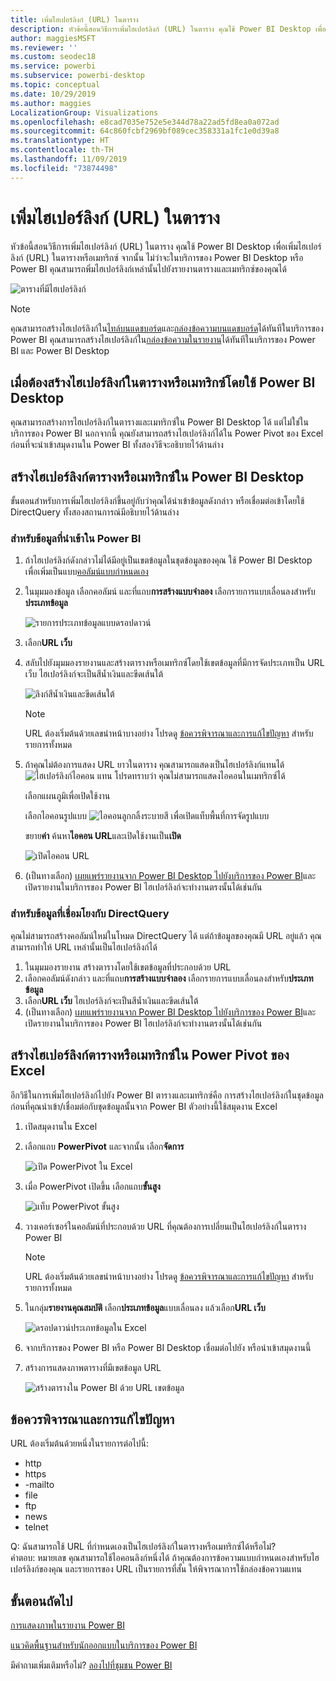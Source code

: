 ```yaml
---
title: เพิ่มไฮเปอร์ลิงก์ (URL) ในตาราง
description: หัวข้อนี้สอนวิธีการเพิ่มไฮเปอร์ลิงก์ (URL) ในตาราง คุณใช้ Power BI Desktop เพื่อเพิ่มไฮเปอร์ลิงก์ (URL) ในตารางหรือเมทริกซ์ จากนั้น ไม่ว่าจะในบริการของ Power BI Desktop หรือ Power BI คุณสามารถพิ่มไฮเปอร์ลิงก์เหล่านั้นไปยังรายงานตารางและเมทริกซ์ของคุณได้
author: maggiesMSFT
ms.reviewer: ''
ms.custom: seodec18
ms.service: powerbi
ms.subservice: powerbi-desktop
ms.topic: conceptual
ms.date: 10/29/2019
ms.author: maggies
LocalizationGroup: Visualizations
ms.openlocfilehash: e8cad7035e752e5e344d78a22ad5fd8ea0a072ad
ms.sourcegitcommit: 64c860fcbf2969bf089cec358331a1fc1e0d39a8
ms.translationtype: HT
ms.contentlocale: th-TH
ms.lasthandoff: 11/09/2019
ms.locfileid: "73874498"
---
```

# <a name="add-hyperlinks-urls-to-a-table"></a>เพิ่มไฮเปอร์ลิงก์ (URL) ในตาราง
หัวข้อนี้สอนวิธีการเพิ่มไฮเปอร์ลิงก์ (URL) ในตาราง คุณใช้ Power BI Desktop เพื่อเพิ่มไฮเปอร์ลิงก์ (URL) ในตารางหรือเมทริกซ์ จากนั้น ไม่ว่าจะในบริการของ Power BI Desktop หรือ Power BI คุณสามารถพิ่มไฮเปอร์ลิงก์เหล่านั้นไปยังรายงานตารางและเมทริกซ์ของคุณได้ 

![ตารางที่มีไฮเปอร์ลิงก์](media/power-bi-hyperlinks-in-tables/hyperlinkedtable.png)

> [!NOTE]
> คุณสามารถสร้างไฮเปอร์ลิงก์ใน[ไทล์บนแดชบอร์ด](service-dashboard-edit-tile.md)และ[กล่องข้อความบนแดชบอร์ด](service-dashboard-add-widget.md)ได้ทันทีในบริการของ Power BI คุณสามารถสร้างไฮเปอร์ลิงก์ใน[กล่องข้อความในรายงาน](service-add-hyperlink-to-text-box.md)ได้ทันทีในบริการของ Power BI และ Power BI Desktop
> 

## <a name="to-create-a-hyperlink-in-a-table-or-matrix-using-power-bi-desktop"></a>เมื่อต้องสร้างไฮเปอร์ลิงก์ในตารางหรือเมทริกซ์โดยใช้ Power BI Desktop
คุณสามารถสร้างการไฮเปอร์ลิงก์ในตารางและเมทริกซ์ใน Power BI Desktop ได้ แต่ไม่ใช่ในบริการของ Power BI นอกจากนี้ คุณยังสามารถสร้างไฮเปอร์ลิงก์ได้ใน Power Pivot ของ Excel ก่อนที่จะนำเข้าสมุดงานใน Power BI ทั้งสองวิธีจะอธิบายไว้ด้านล่าง

## <a name="create-a-table-or-matrix-hyperlink-in-power-bi-desktop"></a>สร้างไฮเปอร์ลิงก์ตารางหรือเมทริกซ์ใน Power BI Desktop
ขั้นตอนสำหรับการเพิ่มไฮเปอร์ลิงก์ขึ้นอยู่กับว่าคุณได้นำเข้าข้อมูลดังกล่าว หรือเชื่อมต่อเข้าโดยใช้ DirectQuery ทั้งสองสถานการณ์มีอธิบายไว้ด้านล่าง

### <a name="for-data-imported-into-power-bi"></a>สำหรับข้อมูลที่นำเข้าใน Power BI
1. ถ้าไฮเปอร์ลิงก์ดังกล่าวไม่ได้มีอยู่เป็นเขตข้อมูลในชุดข้อมูลของคุณ ใช้ Power BI Desktop เพื่อเพิ่มเป็นแบบ[คอลัมน์แบบกำหนดเอง](desktop-common-query-tasks.md)
2. ในมุมมองข้อมูล เลือกคอลัมน์ และที่แถบ**การสร้างแบบจำลอง** เลือกรายการแบบเลื่อนลงสำหรับ**ประเภทข้อมูล**
   
    ![รายการประเภทข้อมูลแบบดรอปดาวน์](media/power-bi-hyperlinks-in-tables/pbi_data_category.png)
3. เลือก**URL เว็บ**
4. สลับไปยังมุมมองรายงานและสร้างตารางหรือเมทริกซ์โดยใช้เขตข้อมูลที่มีการจัดประเภทเป็น URL เว็บ ไฮเปอร์ลิงก์จะเป็นสีน้ำเงินและขีดเส้นใต้

    ![ลิงก์สีน้ำเงินและขีดเส้นใต้](media/power-bi-hyperlinks-in-tables/power-bi-table-with-hyperlinks2.png)

    > [!NOTE]
    > URL ต้องเริ่มต้นด้วยเลขนำหน้าบางอย่าง โปรดดู [ข้อควรพิจารณาและการแก้ไขปัญหา](#considerations-and-troubleshooting) สำหรับรายการทั้งหมด
    >
   
1. ถ้าคุณไม่ต้องการแสดง URL ยาวในตาราง คุณสามารถแสดงเป็นไฮเปอร์ลิงก์แทนได้  ![ไฮเปอร์ลิงก์ไอคอน](media/power-bi-hyperlinks-in-tables/power-bi-hyperlink-icon.png) แทน โปรดทราบว่า คุณไม่สามารถแสดงไอคอนในเมทริกซ์ได้
   
    เลือกแผนภูมิเพื่อเปิดใช้งาน

    เลือกไอคอนรูปแบบ ![ไอคอนลูกกลิ้งระบายสี](media/power-bi-hyperlinks-in-tables/power-bi-paintroller.png) เพื่อเปิดแท็บพื้นที่การจัดรูปแบบ

    ขยาย**ค่า** ค้นหา**ไอคอน URL**และเปิดใช้งานเป็น**เปิด**

    ![เปิดไอคอน URL](media/power-bi-hyperlinks-in-tables/power-bi-url-icon-on.png)

1. (เป็นทางเลือก) [เผยแพร่รายงานจาก Power BI Desktop ไปยังบริการของ Power BI](/learn/modules/publish-share-power-bi/2-publish-reports)และเปิดรายงานในบริการของ Power BI ไฮเปอร์ลิงก์จะทำงานตรงนั้นได้เช่นกัน

### <a name="for-data-connected-with-directquery"></a>สำหรับข้อมูลที่เชื่อมโยงกับ DirectQuery
คุณไม่สามารถสร้างคอลัมน์ใหม่ในโหมด DirectQuery ได้  แต่ถ้าข้อมูลของคุณมี URL อยู่แล้ว คุณสามารถทำให้ URL เหล่านั้นเป็นไฮเปอร์ลิงก์ได้

1. ในมุมมองรายงาน สร้างตารางโดยใช้เขตข้อมูลที่ประกอบด้วย URL
2. เลือกคอลัมน์ดังกล่าว และที่แถบ**การสร้างแบบจำลอง** เลือกรายการแบบเลื่อนลงสำหรับ**ประเภทข้อมูล**
3. เลือก**URL เว็บ** ไฮเปอร์ลิงก์จะเป็นสีน้ำเงินและขีดเส้นใต้
4. (เป็นทางเลือก) [เผยแพร่รายงานจาก Power BI Desktop ไปยังบริการของ Power BI](/learn/modules/publish-share-power-bi/2-publish-reports)และเปิดรายงานในบริการของ Power BI ไฮเปอร์ลิงก์จะทำงานตรงนั้นได้เช่นกัน

## <a name="create-a-table-or-matrix-hyperlink-in-excel-power-pivot"></a>สร้างไฮเปอร์ลิงก์ตารางหรือเมทริกซ์ใน Power Pivot ของ Excel
อีกวิธีในการเพิ่มไฮเปอร์ลิงก์ไปยัง Power BI ตารางและเมทริกซ์คือ การสร้างไฮเปอร์ลิงก์ในชุดข้อมูลก่อนที่คุณนำเข้า/เชื่อมต่อกับชุดข้อมูลนั้นจาก Power BI ตัวอย่างนี้ใช้สมุดงาน Excel

1. เปิดสมุดงานใน Excel
2. เลือกแถบ **PowerPivot** และจากนั้น เลือก**จัดการ**
   
   ![เปิด PowerPivot ใน Excel](media/power-bi-hyperlinks-in-tables/createhyperlinkinpowerpivot2.png)
1. เมื่อ PowerPivot เปิดขึ้น เลือกแถบ**ขั้นสูง**
   
   ![แท็บ PowerPivot ขั้นสูง](media/power-bi-hyperlinks-in-tables/createhyperlinkinpowerpivot3.png)
4. วางเคอร์เซอร์ในคอลัมน์ที่ประกอบด้วย URL ที่คุณต้องการเปลี่ยนเป็นไฮเปอร์ลิงก์ในตาราง Power BI
   
   > [!NOTE]
   > URL ต้องเริ่มต้นด้วยเลขนำหน้าบางอย่าง โปรดดู [ข้อควรพิจารณาและการแก้ไขปัญหา](#considerations-and-troubleshooting) สำหรับรายการทั้งหมด
   > 
   
5. ในกลุ่ม**รายงานคุณสมบัติ** เลือก**ประเภทข้อมูล**แบบเลื่อนลง แล้วเลือก**URL เว็บ** 
   
   ![ดรอปดาวน์ประเภทข้อมูลใน Excel](media/power-bi-hyperlinks-in-tables/createhyperlinksnew.png)

6. จากบริการของ Power BI หรือ Power BI Desktop เชื่อมต่อไปยัง หรือนำเข้าสมุดงานนี้
7. สร้างการแสดงภาพตารางที่มีเขตข้อมูล URL
   
   ![สร้างตารางใน Power BI ด้วย URL เขตข้อมูล](media/power-bi-hyperlinks-in-tables/hyperlinksintables.gif)

## <a name="considerations-and-troubleshooting"></a>ข้อควรพิจารณาและการแก้ไขปัญหา

URL ต้องเริ่มต้นด้วยหนึ่งในรายการต่อไปนี้:
- http
- https
- -mailto
- file
- ftp
- news
- telnet

Q: ฉันสามารถใช้ URL ที่กำหนดเองเป็นไฮเปอร์ลิงก์ในตารางหรือเมทริกซ์ได้หรือไม่?    
คำตอบ: หมายเลข คุณสามารถใช้ไอคอนลิงก์หนึ่งได้ ถ้าคุณต้องการข้อความแบบกำหนดเองสำหรับไฮเปอร์ลิงก์ของคุณ และรายการของ URL เป็นรายการที่สั้น ให้พิจารณาการใช้กล่องข้อความแทน


## <a name="next-steps"></a>ขั้นตอนถัดไป
[การแสดงภาพในรายงาน Power BI](visuals/power-bi-report-visualizations.md)

[แนวคิดพื้นฐานสำหรับนักออกแบบในบริการของ Power BI](service-basic-concepts.md)

มีคำถามเพิ่มเติมหรือไม่? [ลองไปที่ชุมชน Power BI](https://community.powerbi.com/)

